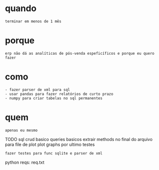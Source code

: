 # quando
    terminar em menos de 1 mês
# porque
    erp não dá as analíticas de pós-venda espeficíficos e porque eu quero fazer
# como
    - fazer parser de xml para sql
    - usar pandas para fazer relatórios de curto prazo
    - numpy para criar tabelas no sql permanentes
# quem
    apenas eu mesmo

TODO
    sql
        crud basico
        queries basicos
    extrair methods no final do arquivo para file de plot
    plot graphs
    por ultimo testes


    fazer testes para func sqlite e parser de xml
python reqs:
    req.txt